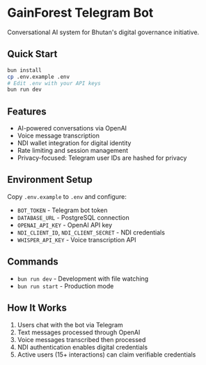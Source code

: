 # GainForest Telegram Bot

Conversational AI system for Bhutan's digital governance initiative.

## Quick Start

```bash
bun install
cp .env.example .env
# Edit .env with your API keys
bun run dev
```

## Features

- AI-powered conversations via OpenAI
- Voice message transcription
- NDI wallet integration for digital identity
- Rate limiting and session management
- Privacy-focused: Telegram user IDs are hashed for privacy

## Environment Setup

Copy `.env.example` to `.env` and configure:

- `BOT_TOKEN` - Telegram bot token
- `DATABASE_URL` - PostgreSQL connection
- `OPENAI_API_KEY` - OpenAI API key
- `NDI_CLIENT_ID`, `NDI_CLIENT_SECRET` - NDI credentials
- `WHISPER_API_KEY` - Voice transcription API

## Commands

- `bun run dev` - Development with file watching
- `bun run start` - Production mode

## How It Works

1. Users chat with the bot via Telegram
2. Text messages processed through OpenAI
3. Voice messages transcribed then processed
4. NDI authentication enables digital credentials
5. Active users (15+ interactions) can claim verifiable credentials

